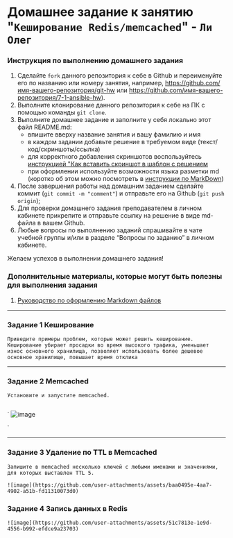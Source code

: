 # Домашнее задание к занятию "`Кеширование Redis/memcached`" - `Ли Олег`


### Инструкция по выполнению домашнего задания

   1. Сделайте `fork` данного репозитория к себе в Github и переименуйте его по названию или номеру занятия, например, https://github.com/имя-вашего-репозитория/git-hw или  https://github.com/имя-вашего-репозитория/7-1-ansible-hw).
   2. Выполните клонирование данного репозитория к себе на ПК с помощью команды `git clone`.
   3. Выполните домашнее задание и заполните у себя локально этот файл README.md:
      - впишите вверху название занятия и вашу фамилию и имя
      - в каждом задании добавьте решение в требуемом виде (текст/код/скриншоты/ссылка)
      - для корректного добавления скриншотов воспользуйтесь [инструкцией "Как вставить скриншот в шаблон с решением](https://github.com/netology-code/sys-pattern-homework/blob/main/screen-instruction.md)
      - при оформлении используйте возможности языка разметки md (коротко об этом можно посмотреть в [инструкции  по MarkDown](https://github.com/netology-code/sys-pattern-homework/blob/main/md-instruction.md))
   4. После завершения работы над домашним заданием сделайте коммит (`git commit -m "comment"`) и отправьте его на Github (`git push origin`);
   5. Для проверки домашнего задания преподавателем в личном кабинете прикрепите и отправьте ссылку на решение в виде md-файла в вашем Github.
   6. Любые вопросы по выполнению заданий спрашивайте в чате учебной группы и/или в разделе “Вопросы по заданию” в личном кабинете.
   
Желаем успехов в выполнении домашнего задания!
   
### Дополнительные материалы, которые могут быть полезны для выполнения задания

1. [Руководство по оформлению Markdown файлов](https://gist.github.com/Jekins/2bf2d0638163f1294637#Code)

---

### Задание 1 Кеширование

`Приведите примеры проблем, которые может решить кеширование.
Кеширование убирает просадки во время высокого трафика, уменьшает износ основного хранилища, позволяет использовать более дешевое основное хранилище, повышает время отклика`




---

### Задание 2 Memcached

`Установите и запустите memcached.`


```

```

`
![image](https://github.com/user-attachments/assets/5a7df1f5-6ac9-4538-9b1e-dfef739a7ddb)

`


---

### Задание 3 Удаление по TTL в Memcached

`Запишите в memcached несколько ключей с любыми именами и значениями, для которых выставлен TTL 5.`

`![image](https://github.com/user-attachments/assets/baa0495e-4aa7-4902-a51b-fd11310073d0)`

### Задание 4 Запись данных в Redis


`![image](https://github.com/user-attachments/assets/51c7813e-1e9d-4556-b992-efdce9a23703)`



